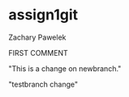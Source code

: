 # assign1git
Zachary Pawelek 

FIRST COMMENT


"This is a change on newbranch."




"testbranch change"

